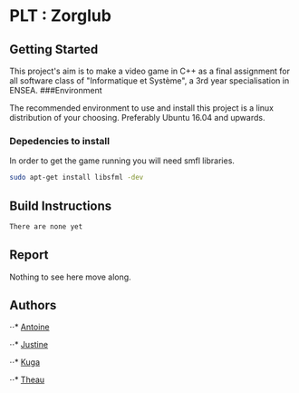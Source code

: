 # PLT : Zorglub

## Getting Started

This project's aim is to make a video game in C++ as a final assignment for all software class of "Informatique et Système", a 3rd year specialisation in ENSEA.
###Environment

The recommended environment to use and install this project is a linux distribution of your choosing. Preferably Ubuntu 16.04 and upwards.

### Depedencies to install
In order to get the game running  you will need smfl libraries.

```bash
sudo apt-get install libsfml -dev
```

## Build Instructions
```bash
There are none yet
```
## Report

Nothing to see here move along.

## Authors
⋅⋅* [Antoine](www.linkedin.com/in/antoine-montmaur-918936175)

⋅⋅* [Justine](www.linkedin.com/in/justine-charlet-0512 )

⋅⋅* [Kuga](https://github.com/Kuga23/)

⋅⋅* [Theau](https://github.com/iceliades/)


